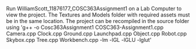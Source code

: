 Run WilliamScott_11876177_COSC363Assignment1 on a Lab Computer to view the project. The Textures and Models folder with required assets must be in the same location.
The project can be recompiled in the source folder using 'g++ -o Cosc363Assignment1 COSC363-Assignment1.cpp Camera.cpp Clock.cpp Ground.cpp Launchpad.cpp Object.cpp Robot.cpp Skybox.cpp Tree.cpp Workbench.cpp -lm -lGL -lGLU -lglut'
